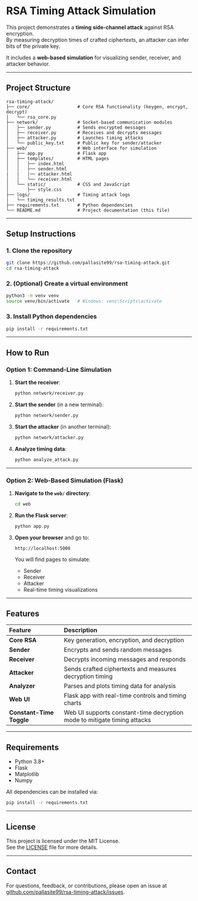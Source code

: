 # RSA Timing Attack Simulation

This project demonstrates a **timing side-channel attack** against RSA encryption.  
By measuring decryption times of crafted ciphertexts, an attacker can infer bits of the private key.

It includes a **web-based simulation** for visualizing sender, receiver, and attacker behavior.

---

## Project Structure

```
rsa-timing-attack/
├── core/                  # Core RSA functionality (keygen, encrypt, decrypt)
│   └── rsa_core.py
├── network/               # Socket-based communication modules
│   ├── sender.py          # Sends encrypted messages
│   ├── receiver.py        # Receives and decrypts messages
│   ├── attacker.py        # Launches timing attacks
│   └── public_key.txt     # Public key for sender/attacker
├── web/                   # Web interface for simulation
│   ├── app.py             # Flask app
│   ├── templates/         # HTML pages
│   │   ├── index.html
│   │   ├── sender.html
|   |   |── attacker.html
│   │   └── receiver.html
│   └── static/            # CSS and JavaScript
│       ├── style.css
├── logs/                  # Timing attack logs
│   └── timing_results.txt
├── requirements.txt       # Python dependencies
└── README.md              # Project documentation (this file)
```

---

## Setup Instructions

### 1. Clone the repository

```bash
git clone https://github.com/pallasite99/rsa-timing-attack.git
cd rsa-timing-attack
```

### 2. (Optional) Create a virtual environment

```bash
python3 -m venv venv
source venv/bin/activate   # Windows: venv\Scripts\activate
```

### 3. Install Python dependencies

```bash
pip install -r requirements.txt
```

---

## How to Run

### Option 1: Command-Line Simulation

1. **Start the receiver**:

    ```bash
    python network/receiver.py
    ```

2. **Start the sender** (in a new terminal):

    ```bash
    python network/sender.py
    ```

3. **Start the attacker** (in another terminal):

    ```bash
    python network/attacker.py
    ```

4. **Analyze timing data**:

    ```bash
    python analyze_attack.py
    ```

---

### Option 2: Web-Based Simulation (Flask)

1. **Navigate to the `web/` directory**:

    ```bash
    cd web
    ```

2. **Run the Flask server**:

    ```bash
    python app.py
    ```

3. **Open your browser** and go to:

    ```
    http://localhost:5000
    ```

    You will find pages to simulate:
    - Sender
    - Receiver
    - Attacker
    - Real-time timing visualizations

---

## Features

| Feature | Description |
|:--------|:------------|
| **Core RSA** | Key generation, encryption, and decryption |
| **Sender** | Encrypts and sends random messages |
| **Receiver** | Decrypts incoming messages and responds |
| **Attacker** | Sends crafted ciphertexts and measures decryption timing |
| **Analyzer** | Parses and plots timing data for analysis |
| **Web UI** | Flask app with real-time controls and timing charts |
| **Constant-Time Toggle** | Web UI supports constant-time decryption mode to mitigate timing attacks |

---

## Requirements

- Python 3.8+
- Flask
- Matplotlib
- Numpy

All dependencies can be installed via:

```bash
pip install -r requirements.txt
```

---

## License

This project is licensed under the MIT License.  
See the [LICENSE](LICENSE) file for more details.

---

## Contact

For questions, feedback, or contributions, please open an issue at [github.com/pallasite99/rsa-timing-attack/issues](https://github.com/pallasite99/rsa-timing-attack/issues).
